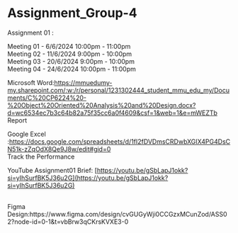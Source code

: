 # Assignment_Group-4


Assignment 01 :

Meeting 01 - 6/6/2024 10:00pm - 11:00pm
<br>
Meeting 02 - 11/6/2024 9:00pm - 10:00pm
<br>
Meeting 03 - 20/6/2024 9:00pm - 10:00pm
<br>
Meeting 04 - 24/6/2024 10:00pm - 11:00pm

Microsoft Word:https://mmuedumy-my.sharepoint.com/:w:/r/personal/1231302444_student_mmu_edu_my/Documents/C%20CP6224%20-%20Object%20Oriented%20Analysis%20and%20Design.docx?d=wc6534ec7b3c64b82a75f35cc6a0f4609&csf=1&web=1&e=mWEZTb
<br>
Report

Google Excel :https://docs.google.com/spreadsheets/d/1fI2fDVDmsCRDwbXGIX4PG4DsCN51k-zZqOdX8Qe9J8w/edit#gid=0
<br>
Track the Performance

YouTube Assignment01 Brief: [https://youtu.be/gSbLapJ1okk?si=yIhSurfBK5J36u2G](https://youtu.be/gSbLapJ1okk?si=yIhSurfBK5J36u2G)

<br>
Figma Design:https://www.figma.com/design/cvGUGyWji0CCGzxMCunZod/ASS02?node-id=0-1&t=vbBrw3qCKrsKVXE3-0
